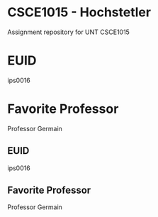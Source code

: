 # CSCE1015 - Hochstetler
Assignment repository for UNT CSCE1015

# EUID
ips0016

# Favorite Professor 
Professor Germain
## EUID
ips0016
## Favorite Professor
Professor Germain
